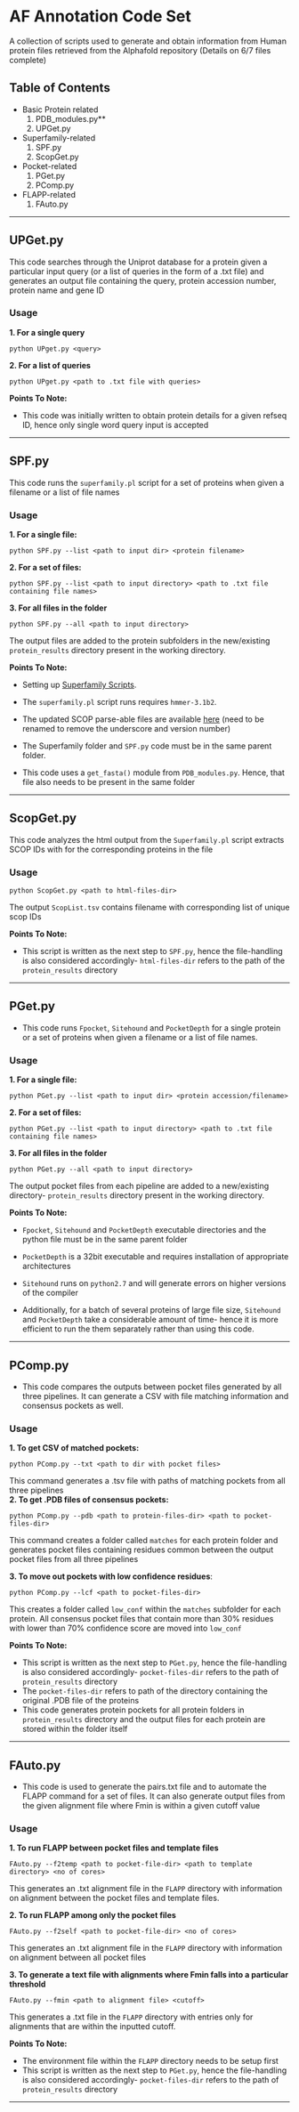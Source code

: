 # AF Annotation Code Set
A collection of scripts used to generate and obtain information from Human protein files retrieved from the Alphafold repository 
(Details on 6/7 files complete)

## Table of Contents
-  Basic Protein related
	1. PDB_modules.py** 
	2. UPGet.py
- Superfamily-related
	1. SPF.py
	2. ScopGet.py
- Pocket-related
	1. PGet.py 
	2. PComp.py
- FLAPP-related
	1. FAuto.py

---
## UPGet.py
This code searches through the Uniprot database for a protein given a particular input query (or a list of queries in the form of a .txt file) and generates an output file containing the query, protein accession number, protein name and gene ID
### Usage
**1. For a single query**
```
python UPget.py <query> 
```

**2. For a list of queries**
```
python UPget.py <path to .txt file with queries> 
```

**Points To Note:**
- This code was initially written to obtain protein details for a given refseq ID, hence only single word query input is accepted
---
## SPF.py
This code runs the `superfamily.pl` script for a set of proteins when given a filename or a list of file names
### Usage
**1. For a single file:**
```
python SPF.py --list <path to input dir> <protein filename>
```

**2. For a set of files:**
```
python SPF.py --list <path to input directory> <path to .txt file containing file names>
```

**3. For all files in the folder**
```
python SPF.py --all <path to input directory> 
```

The output files are added to the protein subfolders in the new/existing `protein_results` directory present in the working directory.

**Points To Note:**
- Setting up [Superfamily Scripts](https://supfam.mrc-lmb.cam.ac.uk/SUPERFAMILY/howto_use_models.html). 
- The `superfamily.pl` script runs requires `hmmer-3.1b2`. 
- The updated SCOP parse-able files are available [here](http://scop.mrc-lmb.cam.ac.uk/legacy/parse/) (need to be renamed to remove the underscore and version number)
- The Superfamily folder and `SPF.py` code must be in the same parent folder. 

- This code uses a `get_fasta()` module from `PDB_modules.py`. Hence, that file also needs to be present in the same folder
---
## ScopGet.py
This code analyzes the html output from the `Superfamily.pl` script extracts SCOP IDs with for the corresponding proteins in the file
### Usage
```
python ScopGet.py <path to html-files-dir>
```
The output `ScopList.tsv` contains  filename with corresponding list of unique scop IDs

**Points To Note:**
- This script is written as the next step to `SPF.py`, hence the file-handling is also considered accordingly- `html-files-dir` refers to the path of the `protein_results` directory
---
## PGet.py
- This code runs `Fpocket`, `Sitehound` and `PocketDepth` for a single protein or a set of proteins when given a filename or a list of file names.
### Usage
**1. For a single file:**
```
python PGet.py --list <path to input dir> <protein accession/filename>
```

**2. For a set of files:**
```
python PGet.py --list <path to input directory> <path to .txt file containing file names>
```

**3. For all files in the folder**
```
python PGet.py --all <path to input directory> 
```

The output pocket files from each pipeline are added to a new/existing directory- `protein_results` directory present in the working directory.

**Points To Note:**
- `Fpocket`, `Sitehound` and `PocketDepth` executable directories and the python file must be in the same parent folder
- `PocketDepth` is a 32bit executable and requires installation of appropriate architectures
- `Sitehound` runs on `python2.7` and will generate errors on higher versions of the compiler
  
- Additionally, for a batch of several proteins of large file size, `Sitehound` and `PocketDepth` take a considerable amount of time- hence it is more efficient to run the them separately rather than using this code.
---
## PComp.py
- This code compares the outputs between pocket files generated by all three pipelines. It can  generate a CSV with file matching information and consensus pockets as well.
### Usage
**1. To get CSV of matched pockets:**
```
python PComp.py --txt <path to dir with pocket files>
```
This command generates a .tsv file with paths of matching pockets from all three pipelines<br> 
**2. To get .PDB files of consensus pockets:** 
```
python PComp.py --pdb <path to protein-files-dir> <path to pocket-files-dir>
```
This command creates a folder called `matches` for each protein folder and generates pocket files containing residues common between the output pocket files from all three pipelines

**3. To move out pockets with low confidence residues**:
```
python PComp.py --lcf <path to pocket-files-dir>
```
This creates a folder called `low_conf` within the `matches` subfolder for each protein. All consensus pocket files that contain more than 30% residues with lower than 70% confidence score are moved into `low_conf`

**Points To Note:**
- This script is written as the next step to `PGet.py`, hence the file-handling is also considered accordingly- `pocket-files-dir` refers to the path of `protein_results` directory
- The `pocket-files-dir` refers to path of the directory containing the original .PDB file of the proteins
- This code generates protein pockets for all protein folders in `protein_results` directory and the output  files for each protein are stored within the folder itself
---
## FAuto.py
- This code is used to generate the pairs.txt file and to automate the FLAPP command for a set of files. It can also generate output files from the given alignment file where Fmin is within a given cutoff value
### Usage

**1. To run FLAPP between pocket files and template files**
```
FAuto.py --f2temp <path to pocket-file-dir> <path to template directory> <no of cores>
```
This generates an .txt alignment file in the `FLAPP` directory with information on alignment between the pocket files and template files.

**2. To run FLAPP among only the pocket files**
```
FAuto.py --f2self <path to pocket-file-dir> <no of cores>
```
This generates an .txt alignment file in the `FLAPP` directory with information on alignment between all pocket files

**3. To generate a text file with alignments where Fmin falls into a particular threshold**
```
FAuto.py --fmin <path to alignment file> <cutoff>
```
This generates a .txt file in the `FLAPP` directory with entries only for alignments that are within the inputted cutoff.

**Points To Note:**
- The environment file within the `FLAPP` directory needs to be setup first
- This script is written as the next step to `PGet.py`, hence the file-handling is also considered accordingly- `pocket-files-dir` refers to the path of `protein_results` directory
---
